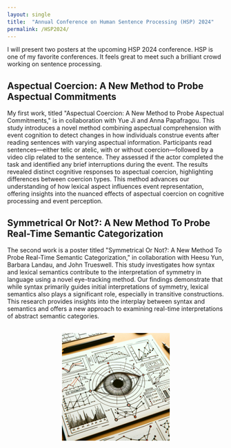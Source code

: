 ```yaml
---
layout: single
title:  "Annual Conference on Human Sentence Processing (HSP) 2024"
permalink: /HSP2024/
---
```


I will present two posters at the upcoming HSP 2024 conference. HSP is one of my favorite conferences. It feels great to meet such a brilliant crowd working on sentence processing. 

## Aspectual Coercion: A New Method to Probe Aspectual Commitments

My first work, titled "Aspectual Coercion: A New Method to Probe Aspectual Commitments," is in collaboration with Yue Ji and Anna Papafragou. This study introduces a novel method combining aspectual comprehension with event cognition to detect changes in how individuals construe events after reading sentences with varying aspectual information. Participants read sentences—either telic or atelic, with or without coercion—followed by a video clip related to the sentence. They assessed if the actor completed the task and identified any brief interruptions during the event. The results revealed distinct cognitive responses to aspectual coercion, highlighting differences between coercion types. This method advances our understanding of how lexical aspect influences event representation, offering insights into the nuanced effects of aspectual coercion on cognitive processing and event perception.


## Symmetrical Or Not?: A New Method To Probe Real-Time Semantic Categorization

The second work is a poster titled "Symmetrical Or Not?: A New Method To Probe Real-Time Semantic Categorization," in collaboration with Heesu Yun, Barbara Landau, and John Trueswell. This study investigates how syntax and lexical semantics contribute to the interpretation of symmetry in language using a novel eye-tracking method. Our findings demonstrate that while syntax primarily guides initial interpretations of symmetry, lexical semantics also plays a significant role, especially in transitive constructions. This research provides insights into the interplay between syntax and semantics and offers a new approach to examining real-time interpretations of abstract semantic categories.


<br/>

<div style="text-align:center;">
    <img src="/assets/images/eyetracking.jpg" alt="Eye-Tracking Research" style="width:250px;height:250px;">
</div>
